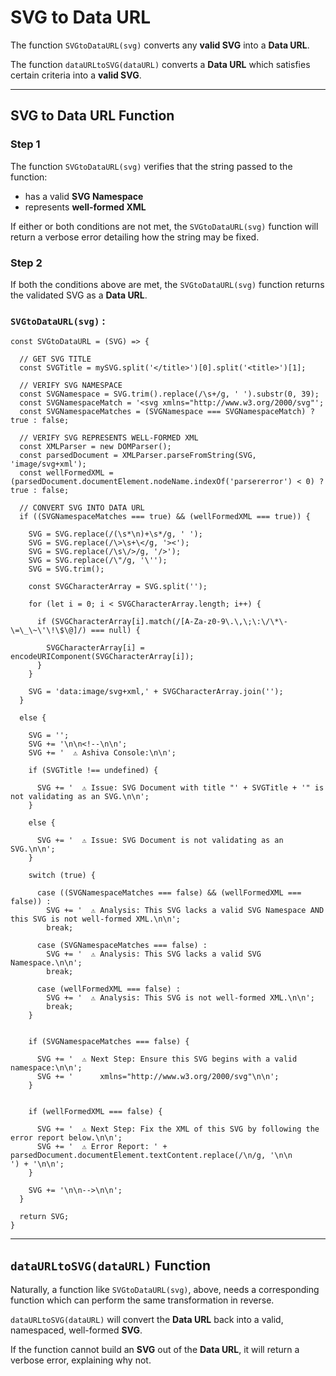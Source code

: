 # SVG to Data URL

The function `SVGtoDataURL(svg)` converts any **valid SVG** into a **Data URL**.

The function `dataURLtoSVG(dataURL)` converts a **Data URL** which satisfies certain criteria into a **valid SVG**.

______

## SVG to Data URL Function

### Step 1

The function `SVGtoDataURL(svg)` verifies that the string passed to the function:

 - has a valid **SVG Namespace**
 - represents **well-formed XML**

If either or both conditions are not met, the `SVGtoDataURL(svg)` function will return a verbose error detailing how the string may be fixed.

### Step 2

If both the conditions above are met, the `SVGtoDataURL(svg)` function returns the validated SVG as a **Data URL**.

### `SVGtoDataURL(svg)` :
```
const SVGtoDataURL = (SVG) => {
  
  // GET SVG TITLE
  const SVGTitle = mySVG.split('</title>')[0].split('<title>')[1];
  
  // VERIFY SVG NAMESPACE
  const SVGNamespace = SVG.trim().replace(/\s+/g, ' ').substr(0, 39);
  const SVGNamespaceMatch = '<svg xmlns="http://www.w3.org/2000/svg"';
  const SVGNamespaceMatches = (SVGNamespace === SVGNamespaceMatch) ? true : false;

  // VERIFY SVG REPRESENTS WELL-FORMED XML
  const XMLParser = new DOMParser();
  const parsedDocument = XMLParser.parseFromString(SVG, 'image/svg+xml');
  const wellFormedXML = (parsedDocument.documentElement.nodeName.indexOf('parsererror') < 0) ? true : false;

  // CONVERT SVG INTO DATA URL
  if ((SVGNamespaceMatches === true) && (wellFormedXML === true)) {
  
    SVG = SVG.replace(/(\s*\n)+\s*/g, ' ');
    SVG = SVG.replace(/\>\s+\</g, '><');
    SVG = SVG.replace(/\s\/>/g, '/>');
    SVG = SVG.replace(/\"/g, '\'');
    SVG = SVG.trim();

    const SVGCharacterArray = SVG.split('');

    for (let i = 0; i < SVGCharacterArray.length; i++) {

      if (SVGCharacterArray[i].match(/[A-Za-z0-9\.\,\;\:\/\*\-\=\_\~\'\!\$\@]/) === null) {

      	SVGCharacterArray[i] = encodeURIComponent(SVGCharacterArray[i]);
      }
    }

    SVG = 'data:image/svg+xml,' + SVGCharacterArray.join('');
  }

  else {
  
    SVG = '';
    SVG += '\n\n<!--\n\n';
    SVG += '  ⚠️ Ashiva Console:\n\n';

    if (SVGTitle !== undefined) {

      SVG += '  ⚠️ Issue: SVG Document with title "' + SVGTitle + '" is not validating as an SVG.\n\n';
    }

    else {

      SVG += '  ⚠️ Issue: SVG Document is not validating as an SVG.\n\n';
    }

    switch (true) {

      case ((SVGNamespaceMatches === false) && (wellFormedXML === false)) :
        SVG += '  ⚠️ Analysis: This SVG lacks a valid SVG Namespace AND this SVG is not well-formed XML.\n\n';
        break;

      case (SVGNamespaceMatches === false) :
        SVG += '  ⚠️ Analysis: This SVG lacks a valid SVG Namespace.\n\n';
        break;

      case (wellFormedXML === false) :
        SVG += '  ⚠️ Analysis: This SVG is not well-formed XML.\n\n';
        break;
    }


    if (SVGNamespaceMatches === false) {

      SVG += '  ⚠️ Next Step: Ensure this SVG begins with a valid namespace:\n\n';
      SVG += '      xmlns="http://www.w3.org/2000/svg"\n\n';
    }


    if (wellFormedXML === false) {

      SVG += '  ⚠️ Next Step: Fix the XML of this SVG by following the error report below.\n\n';
      SVG += '  ⚠️ Error Report: ' + parsedDocument.documentElement.textContent.replace(/\n/g, '\n\n      ') + '\n\n';
    }

    SVG += '\n\n-->\n\n';
  }

  return SVG;
}

```
______

## `dataURLtoSVG(dataURL)` Function

Naturally, a function like `SVGtoDataURL(svg)`, above, needs a corresponding function which can perform the same transformation in reverse.

`dataURLtoSVG(dataURL)` will convert the **Data URL** back into a valid, namespaced, well-formed **SVG**.

If the function cannot build an **SVG** out of the **Data URL**, it will return a verbose error, explaining why not.

```

```
